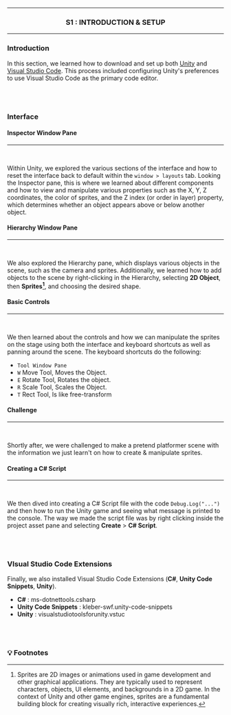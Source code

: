<div align="center">
    <!-- Section Heading -->
    <hr>
    <h3>
        S1 : INTRODUCTION & SETUP
    </h3>
    <hr>
</div>

### Introduction

In this section, we learned how to download and set up both [Unity](https://unity.com/ 'Link to Unity Website') and [Visual Studio Code](https://code.visualstudio.com/ 'Link to Microsoft Visual Studio Code'). This process included configuring Unity's preferences to use Visual Studio Code as the primary code editor.

<br>
<br>

### Interface
#### Inspector Window Pane
<hr>
<br>

Within Unity, we explored the various sections of the interface and how to reset the interface back to default within the `window > layouts` tab. Looking the Inspector pane, this is where we learned about different components and how to view and manipulate various properties such as the X, Y, Z coordinates, the color of sprites, and the Z index (or order in layer) property, which determines whether an object appears above or below another object.

<!-- Image Here -->

#### Hierarchy Window Pane
<hr>
<br>

We also explored the Hierarchy pane, which displays various objects in the scene, such as the camera and sprites. Additionally, we learned how to add objects to the scene by right-clicking in the Hierarchy, selecting **2D Object**, then **Sprites[^1]**, and choosing the desired shape.

<!-- Image Here -->

#### Basic Controls
<hr>
<br>

We then learned about the controls and how we can manipulate the sprites on the stage using both the interface and keyboard shortcuts as well as panning around the scene. The keyboard shortcuts do the following:

- `Tool Window Pane`
- `W` Move Tool, Moves the Object.
- `E` Rotate Tool, Rotates the object.
- `R` Scale Tool, Scales the Object.
- `T` Rect Tool, Is like free-transform

<!-- Image Here -->
<!-- Image Here -->
<!-- Image Here -->
<!-- Image Here -->
<!-- Image Here -->

#### Challenge
<hr>
<br>

Shortly after, we were challenged to make a pretend platformer scene with the information we just learn't on how to create & manipulate sprites.

<!-- Image Here -->

#### Creating a C# Script
<hr>
<br>

We then dived into creating a C# Script file with the code ```Debug.Log("...")``` and then how to run the Unity game and seeing what message is printed to the console. The way we made the script file was by right clicking inside the project asset pane and selecting **Create** > **C# Script**.

<!-- Image Here -->

<br>
<br>

### VIsual Studio Code Extensions

Finally, we also installed Visual Studio Code Extensions (**C#**, **Unity Code Snippets**, **Unity**). 

- **C#** : ms-dotnettools.csharp
- **Unity Code Snippets** : kleber-swf.unity-code-snippets
- **Unity** : visualstudiotoolsforunity.vstuc


<br>
<br>

### 💡 Footnotes

[^1]: Sprites are 2D images or animations used in game development and other graphical applications. They are typically used to represent characters, objects, UI elements, and backgrounds in a 2D game. In the context of Unity and other game engines, sprites are a fundamental building block for creating visually rich, interactive experiences.